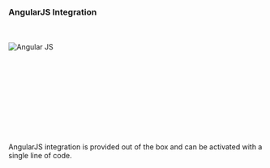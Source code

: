 <h3 class="strong">AngularJS Integration</h3>
<div style="height:200px; width: 90%" class="center-block">
<br>
<br>
<img class="img-responsive" src="http://upload.wikimedia.org/wikipedia/commons/c/ca/AngularJS_logo.svg" alt="Angular JS">
</div>
<br>

AngularJS integration is provided out of the box and can be activated
with a single line of code.